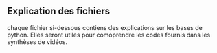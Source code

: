 ## Explication des fichiers

chaque fichier si-dessous contiens des explications sur les bases de python. Elles seront utiles pour comoprendre les codes fournis dans les synthèses de vidéos.